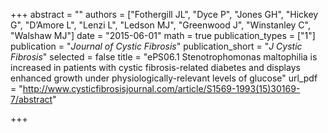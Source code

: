 +++
abstract = ""
authors = ["Fothergill JL", "Dyce P", "Jones GH", "Hickey G", "D’Amore L", "Lenzi L", "Ledson MJ", "Greenwood J", "Winstanley C", "Walshaw MJ"]
date = "2015-06-01"
math = true
publication_types = ["1"]
publication = "*Journal of Cystic Fibrosis*"
publication_short = "*J Cystic Fibrosis*"
selected = false
title = "ePS06.1 Stenotrophomonas maltophilia is increased in patients with cystic fibrosis-related diabetes and displays enhanced growth under physiologically-relevant levels of glucose"
url_pdf = "http://www.cysticfibrosisjournal.com/article/S1569-1993(15)30169-7/abstract"

+++
